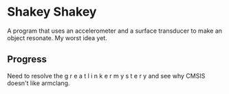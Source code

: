 # Shakey Shakey
A program that uses an accelerometer and a surface transducer to make an object resonate.
My worst idea yet.

## Progress
Need to resolve the  g r e a t  l i n k e r  m y s t e r y  and see why CMSIS doesn't like armclang.